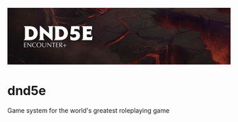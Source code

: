 ![DND5e Game System Encounter+](images/banner.jpg)

# dnd5e
Game system for the world's greatest roleplaying game



